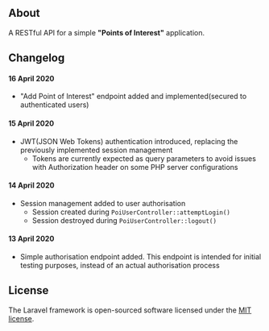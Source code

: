 ## About
A RESTful API for a simple **"Points of Interest"** application.

## Changelog

#### 16 April 2020
  * "Add Point of Interest" endpoint added and implemented(secured to authenticated users)

#### 15 April 2020
* JWT(JSON Web Tokens) authentication introduced, replacing the previously implemented session management
  * Tokens are currently expected as query parameters to avoid issues with Authorization header on some PHP server configurations

#### 14 April 2020
* Session management added to user authorisation
  * Session created during `PoiUserController::attemptLogin()`
  * Session destroyed during `PoiUserController::logout()`

#### 13 April 2020
- Simple authorisation endpoint added. This endpoint is intended for initial testing purposes, instead of an actual authorisation process

## License

The Laravel framework is open-sourced software licensed under the [MIT license](https://opensource.org/licenses/MIT).
